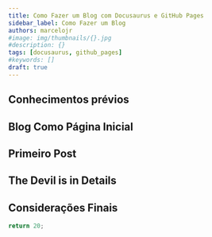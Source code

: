 ```yaml
---
title: Como Fazer um Blog com Docusaurus e GitHub Pages
sidebar_label: Como Fazer um Blog
authors: marcelojr
#image: img/thumbnails/{}.jpg
#description: {}
tags: [docusaurus, github_pages]
#keywords: []
draft: true
---
```


## Conhecimentos prévios

## Blog Como Página Inicial

## Primeiro Post

## The Devil is in Details

## Considerações Finais

<!-- truncate -->

```js
return 20;
```
